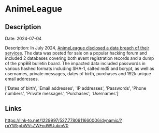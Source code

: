 # AnimeLeague

## Description

Date: 2024-07-04

Description:
In July 2024, <a href="https://www.animeleague.net/forum/viewtopic.php?f=55&t=134675" target="_blank" rel="noopener">AnimeLeague disclosed a data breach of their services</a>. The data was posted for sale on a popular hacking forum and included 2 databases covering both event registration records and a dump of the phpBB bulletin board. The impacted data included passwords in various hashed formats including SHA-1, salted md5 and bcrypt, as well as usernames, private messages, dates of birth, purchases and 192k unique email addresses.


['Dates of birth', 'Email addresses', 'IP addresses', 'Passwords', 'Phone numbers', 'Private messages', 'Purchases', 'Usernames']

## Links

https://link-to.net/1229997/527.7780911660006/dynamic/?r=YW5pbWVsZWFndWUubmV0